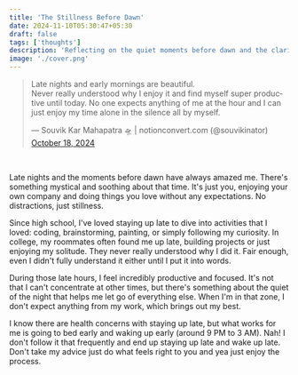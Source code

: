 ```yaml
---
title: 'The Stillness Before Dawn'
date: 2024-11-10T05:30:47+05:30
draft: false
tags: ['thoughts']
description: 'Reflecting on the quiet moments before dawn and the clarity they bring.'
image: './cover.png'
---
```


<blockquote class="twitter-tweet"><p lang="en" dir="ltr">Late nights and early mornings are beautiful. <br>Never really understood why I enjoy it and find myself super productive until today. No one expects anything of me at the hour and I can just enjoy my time alone in the silence all by myself.</p>&mdash; Souvik Kar Mahapatra 🛸 | notionconvert.com (@souvikinator) <a href="https://twitter.com/souvikinator/status/1847417947289244148?ref_src=twsrc%5Etfw">October 18, 2024</a></blockquote>
<br />

Late nights and the moments before dawn have always amazed me. There's something mystical and soothing about that time. It's just you, enjoying your own company and doing things you love without any expectations. No distractions, just stillness.

Since high school, I've loved staying up late to dive into activities that I loved: coding, brainstorming, painting, or simply following my curiosity. In college, my roommates often found me up late, building projects or just enjoying my solitude. They never really understood why I did it. Fair enough, even I didn't fully understand it either until I put it into words.

During those late hours, I feel incredibly productive and focused. It's not that I can't concentrate at other times, but there's something about the quiet of the night that helps me let go of everything else. When I'm in that zone, I don't expect anything from my work, which brings out my best.

I know there are health concerns with staying up late, but what works for me is going to bed early and waking up early (around 9 PM to 3 AM). Nah! I don't follow it that frequently and end up staying up late and wake up late. Don't take my advice just do what feels right to you and yea just enjoy the process.
